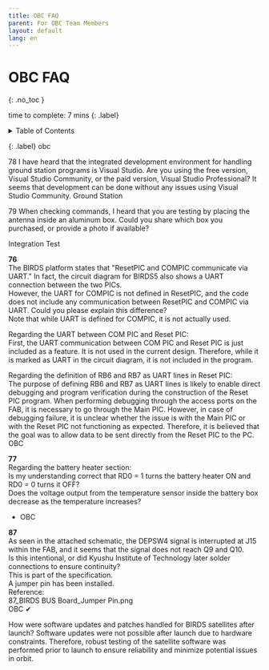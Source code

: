 ```yaml
---
title: OBC FAQ
parent: For OBC Team Members
layout: default
lang: en
---
```


# OBC FAQ
{: .no_toc }

time to complete: 7 mins
{: .label}


<details markdown="block">
<summary>Table of Contents</summary>

- Table of Contents
{:toc}

</details>





{: .label}
obc

78
I have heard that the integrated development environment for handling ground station programs is Visual Studio. Are you using the free version, Visual Studio Community, or the paid version, Visual Studio Professional?
It seems that development can be done without any issues using Visual Studio Community.
Ground Station

79
When checking commands, I heard that you are testing by placing the antenna inside an aluminum box. Could you share which box you purchased, or provide a photo if available?

Integration Test


**76**  
The BIRDS platform states that "ResetPIC and COMPIC communicate via UART." In fact, the circuit diagram for BIRDS5 also shows a UART connection between the two PICs.  
However, the UART for COMPIC is not defined in ResetPIC, and the code does not include any communication between ResetPIC and COMPIC via UART. Could you please explain this difference?  
Note that while UART is defined for COMPIC, it is not actually used.  

Regarding the UART between COM PIC and Reset PIC:  
First, the UART communication between COM PIC and Reset PIC is just included as a feature. It is not used in the current design. Therefore, while it is marked as UART in the circuit diagram, it is not included in the program.  

Regarding the definition of RB6 and RB7 as UART lines in Reset PIC:  
The purpose of defining RB6 and RB7 as UART lines is likely to enable direct debugging and program verification during the construction of the Reset PIC program. When performing debugging through the access ports on the FAB, it is necessary to go through the Main PIC. However, in case of debugging failure, it is unclear whether the issue is with the Main PIC or with the Reset PIC not functioning as expected. Therefore, it is believed that the goal was to allow data to be sent directly from the Reset PIC to the PC.  
OBC

**77**  
Regarding the battery heater section:  
Is my understanding correct that RD0 = 1 turns the battery heater ON and RD0 = 0 turns it OFF?  
Does the voltage output from the temperature sensor inside the battery box decrease as the temperature increases?  
- OBC

**87**  
As seen in the attached schematic, the DEPSW4 signal is interrupted at J15 within the FAB, and it seems that the signal does not reach Q9 and Q10.  
Is this intentional, or did Kyushu Institute of Technology later solder connections to ensure continuity?  
This is part of the specification.  
A jumper pin has been installed.  
Reference:  
87_BIRDS BUS Board_Jumper Pin.png  
OBC ✔  


How were software updates and patches handled for BIRDS satellites after launch?
Software updates were not possible after launch due to hardware constraints. Therefore, robust testing of the satellite software was performed prior to launch to ensure reliability and minimize potential issues in orbit.


